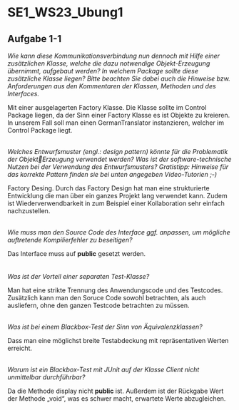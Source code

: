 # SE1_WS23_Ubung1

## Aufgabe 1-1


*Wie kann diese Kommunikationsverbindung nun dennoch mit Hilfe einer zusätzlichen Klasse, 
welche die dazu notwendige Objekt-Erzeugung übernimmt, aufgebaut werden? In welchem 
Package sollte diese zusätzliche Klasse liegen? Bitte beachten Sie dabei auch die Hinweise 
bzw. Anforderungen aus den Kommentaren der Klassen, Methoden und des Interfaces.*

Mit einer ausgelagerten Factory Klasse. Die Klasse sollte im Control Package liegen, da der 
Sinn einer Factory Klasse es ist Objekte zu kreieren. In unserem Fall soll man einen 
GermanTranslator instanzieren, welcher im Control Package liegt.
<br>
<br>

*Welches Entwurfsmuster (engl.: design pattern) könnte für die Problematik der ObjektErzeugung verwendet werden? Was ist der software-technische Nutzen bei der Verwendung 
des Entwurfsmusters? Gratistipp: Hinweise für das korrekte Pattern finden sie bei unten 
angegeben Video-Tutorien ;-)*

Factory Desing. Durch das Factory Design hat man eine strukturierte Entwicklung die man 
über ein ganzes Projekt lang verwendet kann. Zudem ist Wiederverwendbarkeit in zum 
Beispiel einer Kollaboration sehr einfach nachzustellen. 
<br>
<br>

*Wie muss man den Source Code des Interface ggf. anpassen, um mögliche auftretende 
Kompilierfehler zu beseitigen?*

Das Interface muss auf **public** gesetzt werden.
<br>
<br>
<br>
*Was ist der Vorteil einer separaten Test-Klasse?*

Man hat eine strikte Trennung des Anwendungscode und des Testcodes. Zusätzlich kann 
man den Soruce Code sowohl betrachten, als auch ausliefern, ohne den ganzen Testcode 
betrachten zu müssen.
<br>
<br>

*Was ist bei einem Blackbox-Test der Sinn von Äquivalenzklassen?*

Dass man eine möglichst breite Testabdeckung mit repräsentativen Werten erreicht.
<br>
<br>

*Warum ist ein Blackbox-Test mit JUnit auf der Klasse Client nicht unmittelbar durchführbar?*
<br>

Da die Methode display nicht **public** ist. Außerdem ist der Rückgabe Wert der Methode 
„void“, was es schwer macht, erwartete Werte abzugleichen.

